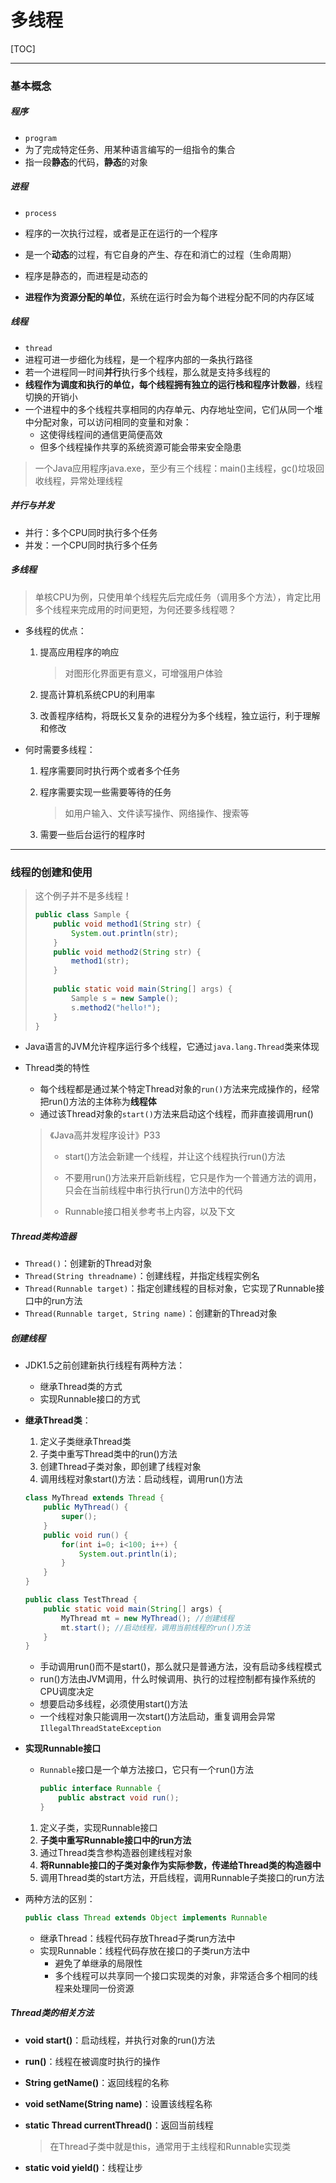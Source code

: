 # 多线程

[TOC]

____

### 基本概念



##### 程序

* `program`
* 为了完成特定任务、用某种语言编写的一组指令的集合
* 指一段**静态**的代码，**静态**的对象



##### 进程

* `process`

* 程序的一次执行过程，或者是正在运行的一个程序
* 是一个**动态**的过程，有它自身的产生、存在和消亡的过程（生命周期）

* 程序是静态的，而进程是动态的
* **进程作为资源分配的单位**，系统在运行时会为每个进程分配不同的内存区域



##### 线程

* `thread`
* 进程可进一步细化为线程，是一个程序内部的一条执行路径
* 若一个进程同一时间**并行**执行多个线程，那么就是支持多线程的
* **线程作为调度和执行的单位，每个线程拥有独立的运行栈和程序计数器**，线程切换的开销小
* 一个进程中的多个线程共享相同的内存单元、内存地址空间，它们从同一个堆中分配对象，可以访问相同的变量和对象：
  * 这使得线程间的通信更简便高效
  * 但多个线程操作共享的系统资源可能会带来安全隐患

> 一个Java应用程序java.exe，至少有三个线程：main()主线程，gc()垃圾回收线程，异常处理线程



##### 并行与并发

* 并行：多个CPU同时执行多个任务
* 并发：一个CPU同时执行多个任务



##### 多线程

> 单核CPU为例，只使用单个线程先后完成任务（调用多个方法），肯定比用多个线程来完成用的时间更短，为何还要多线程嗯？

* 多线程的优点：

  1. 提高应用程序的响应

     > 对图形化界面更有意义，可增强用户体验

  2. 提高计算机系统CPU的利用率

  3. 改善程序结构，将既长又复杂的进程分为多个线程，独立运行，利于理解和修改

* 何时需要多线程：

  1. 程序需要同时执行两个或者多个任务

  2. 程序需要实现一些需要等待的任务

     > 如用户输入、文件读写操作、网络操作、搜索等

  3. 需要一些后台运行的程序时



___

### 线程的创建和使用

> 这个例子并不是多线程！
>
> ```java
> public class Sample {
>     public void method1(String str) {
>         System.out.println(str);
>     }
>     public void method2(String str) {
>         method1(str);
>     }
>     
>     public static void main(String[] args) {
>         Sample s = new Sample();
>         s.method2("hello!");
>     }
> }
> ```



* Java语言的JVM允许程序运行多个线程，它通过`java.lang.Thread`类来体现

* Thread类的特性

  * 每个线程都是通过某个特定Thread对象的`run()`方法来完成操作的，经常把run()方法的主体称为**线程体**
  * 通过该Thread对象的`start()`方法来启动这个线程，而非直接调用run()

  > 《Java高并发程序设计》P33
  >
  > * start()方法会新建一个线程，并让这个线程执行run()方法
  >
  > * 不要用run()方法来开启新线程，它只是作为一个普通方法的调用，只会在当前线程中串行执行run()方法中的代码
  > * Runnable接口相关参考书上内容，以及下文



##### Thread类构造器

* `Thread()`：创建新的Thread对象
* `Thread(String threadname)`：创建线程，并指定线程实例名
* `Thread(Runnable target)`：指定创建线程的目标对象，它实现了Runnable接口中的run方法
* `Thread(Runnable target, String name)`：创建新的Thread对象



##### 创建线程

* JDK1.5之前创建新执行线程有两种方法：

  * 继承Thread类的方式
  * 实现Runnable接口的方式

* **继承Thread类**：

  1. 定义子类继承Thread类
  2. 子类中重写Thread类中的run()方法
  3. 创建Thread子类对象，即创建了线程对象
  4. 调用线程对象start()方法：启动线程，调用run()方法

  ```java
  class MyThread extends Thread {
      public MyThread() {
          super();
      }
      public void run() {
          for(int i=0; i<100; i++) {
              System.out.println(i);
          }
      }
  }
  
  public class TestThread {
      public static void main(String[] args) {
          MyThread mt = new MyThread(); //创建线程
          mt.start(); //启动线程，调用当前线程的run()方法
      }
  }
  ```

  * 手动调用run()而不是start()，那么就只是普通方法，没有启动多线程模式
  * run()方法由JVM调用，什么时候调用、执行的过程控制都有操作系统的CPU调度决定
  * 想要启动多线程，必须使用start()方法
  * 一个线程对象只能调用一次start()方法启动，重复调用会异常`IllegalThreadStateException`

* **实现Runnable接口**

  * `Runnable`接口是一个单方法接口，它只有一个run()方法

    ```java
    public interface Runnable {
        public abstract void run();
    }
    ```

  1. 定义子类，实现Runnable接口
  2. **子类中重写Runnable接口中的run方法**
  3. 通过Thread类含参构造器创建线程对象
  4. **将Runnable接口的子类对象作为实际参数，传递给Thread类的构造器中**
  5. 调用Thread类的start方法，开启线程，调用Runnable子类接口的run方法

* 两种方法的区别：

  ```java
  public class Thread extends Object implements Runnable
  ```

  * 继承Thread：线程代码存放Thread子类run方法中
  * 实现Runnable：线程代码存放在接口的子类run方法中
    * 避免了单继承的局限性
    * 多个线程可以共享同一个接口实现类的对象，非常适合多个相同的线程来处理同一份资源



##### Thread类的相关方法

* **void start()**：启动线程，并执行对象的run()方法

* **run()**：线程在被调度时执行的操作

* **String getName()**：返回线程的名称

* **void setName(String name)**：设置该线程名称

* **static Thread currentThread()**：返回当前线程

  > 在Thread子类中就是this，通常用于主线程和Runnable实现类

* **static void yield()**：线程让步